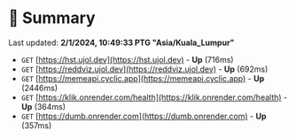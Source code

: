 # 📖 Summary
Last updated: **2/1/2024, 10:49:33 PTG "Asia/Kuala_Lumpur"**

- `GET` [https://hst.ujol.dev](https://hst.ujol.dev) - **Up** (716ms)
- `GET` [https://reddviz.ujol.dev](https://reddviz.ujol.dev) - **Up** (692ms)
- `GET` [https://memeapi.cyclic.app](https://memeapi.cyclic.app) - **Up** (2446ms)
- `GET` [https://klik.onrender.com/health](https://klik.onrender.com/health) - **Up** (364ms)
- `GET` [https://dumb.onrender.com](https://dumb.onrender.com) - **Up** (357ms)
